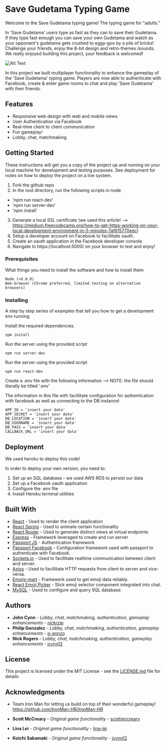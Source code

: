 # Save Gudetama Typing Game

Welcome to the Save Gudetama typing game! The typing game for "adults."

In 'Save Gudetama' users type as fast as they can to save their Gudetama. If they type fast enough you can save your own Gudetama and watch as your opponent's gudetama gets crushed to eggy-goo by a pile of bricks! Challenge your friends, enjoy the 8-bit design and retro-themes /sounds. We really enjoyed building this project, your feedback is welcomed! 

![Alt Text](./output.gif)

In this project we built multiplayer functionality to enhance the gameplay of the 'Save Gudetama' typing game. Players are now able to authenticate with Facebook, create & enter game rooms to chat and play 'Save Gudetama' with their friends.

## Features
- Responsive web design with web and mobile views
- User Authentication via Facebook
- Real-time client to client communication
- Fun gameplay!
- Lobby, chat, matchmaking

## Getting Started

These instructions will get you a copy of the project up and running on your local machine for development and testing purposes. See deployment for notes on how to deploy the project on a live system.

1. Fork the github repo
2. In the root directory, run the following scripts in node
  - 'npm run react-dev'
  - 'npm run server-dev'
  - 'npm install'
3. Generate a local SSL certificate (we used this article! --> https://medium.freecodecamp.org/how-to-get-https-working-on-your-local-development-environment-in-5-minutes-7af615770eec)
4. Setup a developer account on Facebook to facillitate oauth.
5. Create an oauth application in the Facebook developer console.
6. Navigate to https://localhost:5000/ on your browser to test and enjoy!

### Prerequisites

What things you need to install the software and how to install them

```
Node (>9.8.0)
Web-browser (Chrome preferred, limited testing on alternative browsers)

```

### Installing

A step by step series of examples that tell you how to get a development env running

Install the required dependencies.

```
npm install
```

Run the server using the provided script

```
npm run server-dev
```

Run the server using the provided script

```
npm run react-dev
```

Create a .env file with the following information --> NOTE: the file should literally be titled '.env'

The information in this file with facillitate configuration for authentication with facebook as well as connecting to the DB instance!

```
APP_ID = 'insert your data'
APP_SECRET = 'insert your data'
DB_LOCATION = 'insert your data'
DB_USERNAME = 'insert your data'
DB_PASS = 'insert your data'
CALLBACK_URL = 'insert your data'
```

## Deployment

We used heroku to deploy this code! 

In order to deploy your own version, you need to:
1. Set up an SQL database - we used AWS RDS to persist our data
2. Set up a Facebook oauth application
3. Configure the .env file
4. Install Heroku terminal utilities

## Built With

* [React](https://reactjs.org/) - Used to render the client application
* [React Spring](https://github.com/drcmda/react-spring) - Used to animate certain functionality
* [React Router](https://www.npmjs.com/package/react-router) - Used to generate distinct views at virtual endpoints
* [Express](https://expressjs.com/) - Framework leveraged to create and run server
* [Passport JS](http://www.passportjs.org/) - Authentication framework
* [Passport Facebook](http://www.passportjs.org/docs/facebook/) - Configuration framework used with passport to authenticate with Facebook.
* [Sockets.io](http://sockets.io/) - Used to facillitate realtime communication between client and server.
* [Axios](http://axios.io/) - Used to facillitate HTTP requests from client to server and vice-versa.
* [Emojis-mart](https://github.com/missive/emoji-mart) - Framework used to get emoji data reliably.
* [React Emoji Picker](https://www.npmjs.com/package/emoji-picker-react) - Slick emoji selector component integrated into chat.
* [MySQL](https://www.npmjs.com/package/mysql) - Used to configure and query SQL database.

## Authors

* **John Cynn** - *Lobby, chat, matchmaking, authentication, gameplay enhancements* - [nickrzip](https://github.com/nickrzip)
* **Philip Gonzalez** - *Lobby, chat, matchmaking, authentication, gameplay enhancements* - [p-gonzo](https://github.com/p-gonzo)
* **Nick Rogers** - *Lobby, chat, matchmaking, authentication, gameplay enhancements* - [jcynn12](https://github.com/jcynn12)

## License

This project is licensed under the MIT License - see the [LICENSE.md](LICENSE.md) file for details

## Acknowledgments

* Team Iron Man for letting us build on top of their wonderful gameplay! https://github.com/IronMan-HR/IronMan-HR

* **Scott McCreary** - *Original game functionality* - [scottmccreary](https://github.com/scottmccreary)
* **Lina Lei** - *Original game functionality* - [lina-lei](https://github.com/lina-lei)
* **Koichi Sakamaki** - *Original game functionality* - [jcynn12](https://github.com/Drive2blue)

